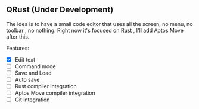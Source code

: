 ## QRust (Under Development)
The idea is to have a small code editor that uses all the screen, no menu, no toolbar , no nothing. Right now it's focused on Rust , I'll add Aptos Move after this.

Features: 
- [x] Edit text
- [ ] Command mode
- [ ] Save and Load
- [ ] Auto save
- [ ] Rust compiler integration
- [ ] Aptos Move compiler integration
- [ ] Git integration
